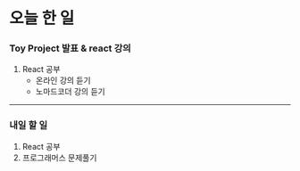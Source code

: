 # 오늘 한 일

### Toy Project 발표 & react 강의

1. React 공부
   - 온라인 강의 듣기
   - 노마드코더 강의 듣기

---

### 내일 할 일

1. React 공부
1. 프로그래머스 문제풀기
